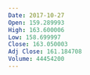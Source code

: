 ```yaml
---
Date: 2017-10-27
Open: 159.289993
High: 163.600006
Low: 158.699997
Close: 163.050003
Adj Close: 161.184708
Volume: 44454200
---
```


